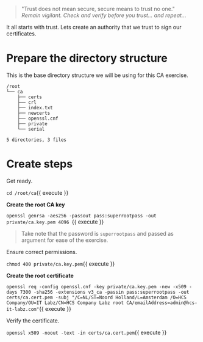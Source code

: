 > "Trust does not mean secure, secure means to trust no one."  
> _Remain vigilant. Check and verify before you trust... and repeat..._

It all starts with trust. Lets create an authority that we trust to sign our certificates.

# Prepare the directory structure

This is the base directory structure we will be using for this CA exercise.

```shell
/root
└── ca
    ├── certs
    ├── crl
    ├── index.txt
    ├── newcerts
    ├── openssl.cnf
    ├── private
    └── serial

5 directories, 3 files
```

# Create steps

Get ready.

`cd /root/ca`{{ execute }}

**Create the root CA key**

`openssl genrsa -aes256 -passout pass:superrootpass -out private/ca.key.pem 4096 `{{ execute }}

> Take note that the password is `superrootpass` and passed as argument for ease of the exercise.

Ensure correct permissions.

`chmod 400 private/ca.key.pem`{{ execute }}

**Create the root certificate**

`openssl req -config openssl.cnf -key private/ca.key.pem -new -x509 -days 7300 -sha256 -extensions v3_ca -passin pass:superrootpass -out certs/ca.cert.pem -subj "/C=NL/ST=Noord Holland/L=Amsterdam /O=HCS Company/OU=IT Labz/CN=HCS Company Labz root CA/emailAddress=admin@hcs-it-labz.com"`{{ execute }}

Verify the certificate.

`openssl x509 -noout -text -in certs/ca.cert.pem`{{ execute }}
